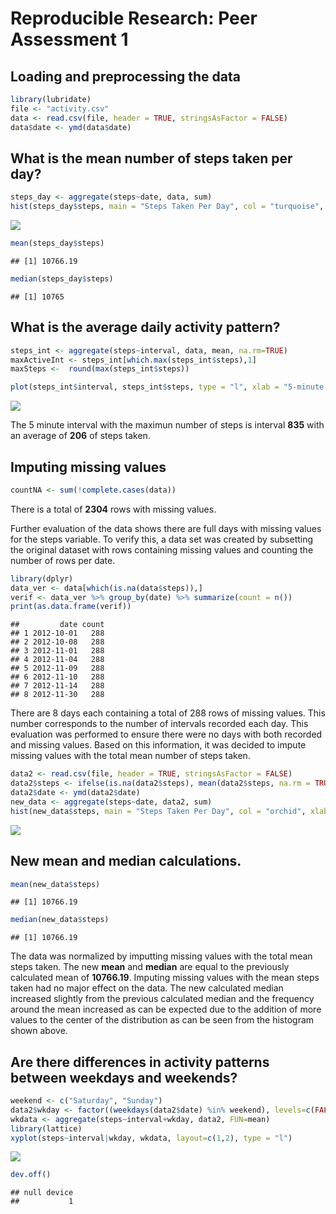 # Reproducible Research: Peer Assessment 1


## Loading and preprocessing the data

```r
library(lubridate)
file <- "activity.csv"
data <- read.csv(file, header = TRUE, stringsAsFactor = FALSE)
data$date <- ymd(data$date)
```

## What is the mean number of steps taken per day?

```r
steps_day <- aggregate(steps~date, data, sum)    
hist(steps_day$steps, main = "Steps Taken Per Day", col = "turquoise", xlab = "steps/day")
```

![](PA1_template2_files/figure-html/mean_median-1.png) 

```r
mean(steps_day$steps)  
```

```
## [1] 10766.19
```

```r
median(steps_day$steps) 
```

```
## [1] 10765
```

## What is the average daily activity pattern?

```r
steps_int <- aggregate(steps~interval, data, mean, na.rm=TRUE)
maxActiveInt <- steps_int[which.max(steps_int$steps),1]
maxSteps <-  round(max(steps_int$steps))
```

```r
plot(steps_int$interval, steps_int$steps, type = "l", xlab = "5-minute interval", ylab = "steps")
```

![](PA1_template2_files/figure-html/dailyplot-1.png) 

The 5 minute interval with the maximun number of steps is interval **835** with an average of **206** of steps taken.  

## Imputing missing values


```r
countNA <- sum(!complete.cases(data))
```
There is a total of **2304** rows with missing values.  

Further evaluation of the data shows there are full days with missing values for the steps variable. To verify this, a data set was created by subsetting the original dataset with rows containing missing values and counting the number of rows per date.

```r
library(dplyr)
data_ver <- data[which(is.na(data$steps)),]
verif <- data_ver %>% group_by(date) %>% summarize(count = n())
print(as.data.frame(verif))
```

```
##         date count
## 1 2012-10-01   288
## 2 2012-10-08   288
## 3 2012-11-01   288
## 4 2012-11-04   288
## 5 2012-11-09   288
## 6 2012-11-10   288
## 7 2012-11-14   288
## 8 2012-11-30   288
```
There are 8 days each containing a total of 288 rows of missing values. This number corresponds to the number of intervals recorded each day. This evaluation was performed to ensure there were no days with both recorded and missing values. Based on this information, it was decided to impute missing values with the total mean number of steps taken.  


```r
data2 <- read.csv(file, header = TRUE, stringsAsFactor = FALSE)
data2$steps <- ifelse(is.na(data2$steps), mean(data2$steps, na.rm = TRUE), data2$steps)
data2$date <- ymd(data2$date)
new_data <- aggregate(steps~date, data2, sum)
hist(new_data$steps, main = "Steps Taken Per Day", col = "orchid", xlab = "steps/day")
```

![](PA1_template2_files/figure-html/unnamed-chunk-5-1.png) 

## New mean and median calculations.  


```r
mean(new_data$steps)
```

```
## [1] 10766.19
```

```r
median(new_data$steps)
```

```
## [1] 10766.19
```

The data was normalized by imputting missing values with the total mean steps taken. The new **mean** and **median** are equal to the previously calculated mean of **10766.19**. Imputing missing values with the mean steps taken had no major effect on the data. The new calculated median increased slightly from the previous calculated median and the frequency around the mean increased as can be expected due to the addition of more values to the center of the distribution as can be seen from the histogram shown above.  

## Are there differences in activity patterns between weekdays and weekends?


```r
weekend <- c("Saturday", "Sunday")
data2$wkday <- factor((weekdays(data2$date) %in% weekend), levels=c(FALSE, TRUE), labels=c('weekday', 'weekend'))
wkdata <- aggregate(steps~interval+wkday, data2, FUN=mean)
library(lattice)
xyplot(steps~interval|wkday, wkdata, layout=c(1,2), type = "l")
```

![](PA1_template2_files/figure-html/unnamed-chunk-7-1.png) 

```r
dev.off()
```

```
## null device 
##           1
```
   
